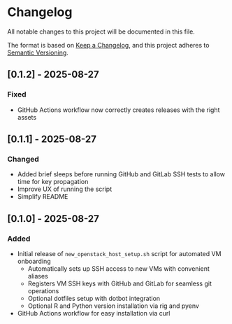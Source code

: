 # Changelog
All notable changes to this project will be documented in this file.

The format is based on [Keep a Changelog](https://keepachangelog.com/en/1.0.0/),
and this project adheres to [Semantic Versioning](https://semver.org/spec/v2.0.0.html).

## [0.1.2] - 2025-08-27
### Fixed
- GitHub Actions workflow now correctly creates releases with the right assets

## [0.1.1] - 2025-08-27
### Changed
- Added brief sleeps before running GitHub and GitLab SSH tests to allow time for key propagation
- Improve UX of running the script
- Simplify README

## [0.1.0] - 2025-08-27
### Added
- Initial release of `new_openstack_host_setup.sh` script for automated VM onboarding
    - Automatically sets up SSH access to new VMs with convenient aliases
    - Registers VM SSH keys with GitHub and GitLab for seamless git operations
    - Optional dotfiles setup with dotbot integration
    - Optional R and Python version installation via rig and pyenv
- GitHub Actions workflow for easy installation via curl